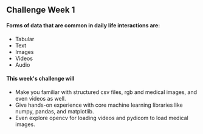 ## Challenge Week 1

#### Forms of data that are common in daily life interactions are:
- Tabular
- Text
- Images
- Videos
- Audio

#### This week's challenge will
- Make you familiar with structured csv files, rgb and medical images, and even videos as well.
- Give hands-on experience with core machine learning libraries like numpy, pandas, and matplotlib.
- Even explore opencv for loading videos and pydicom to load medical images.



